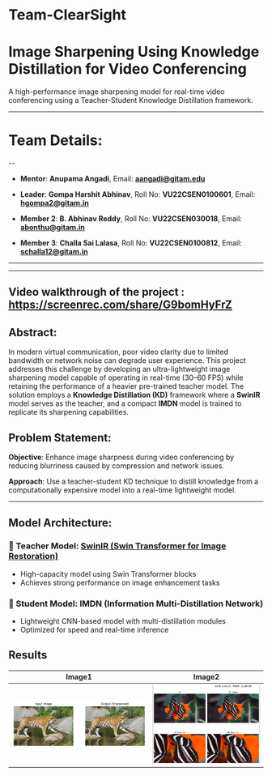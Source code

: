 # Team-ClearSight
# Image Sharpening Using Knowledge Distillation for Video Conferencing

 A high-performance image sharpening model for real-time video conferencing using a Teacher-Student Knowledge Distillation framework.

---

# Team Details:
--

- **Mentor**: **Anupama Angadi**, Email: **aangadi@gitam.edu**

- **Leader**: **Gompa Harshit Abhinav**, Roll No: **VU22CSEN0100601**, Email: **hgompa2@gitam.in**

- **Member 2**: **B. Abhinav Reddy**, Roll No: **VU22CSEN030018**, Email: **abonthu@gitam.in**

- **Member 3**: **Challa Sai Lalasa**, Roll No: **VU22CSEN0100812**, Email: **schalla12@gitam.in**

---

---

## Video walkthrough of the project : https://screenrec.com/share/G9bomHyFrZ

## Abstract:

In modern virtual communication, poor video clarity due to limited bandwidth or network noise can degrade user experience. This project addresses this challenge by developing an ultra-lightweight image sharpening model capable of operating in real-time (30–60 FPS) while retaining the performance of a heavier pre-trained teacher model. The solution employs a **Knowledge Distillation (KD)** framework where a **SwinIR** model serves as the teacher, and a compact **IMDN** model is trained to replicate its sharpening capabilities.


## Problem Statement:

 **Objective**: Enhance image sharpness during video conferencing by reducing blurriness caused by compression and network issues.

 **Approach**: Use a teacher-student KD technique to distill knowledge from a computationally expensive model into a real-time lightweight model.

---

##  Model Architecture:

### 🔹 Teacher Model: [SwinIR (Swin Transformer for Image Restoration)](https://github.com/JingyunLiang/SwinIR)

- High-capacity model using Swin Transformer blocks
- Achieves strong performance on image enhancement tasks

### 🔹 Student Model: IMDN (Information Multi-Distillation Network)

- Lightweight CNN-based model with multi-distillation modules
- Optimized for speed and real-time inference

## Results
  Image1                   | Image2                 |
|--------------------------|------------------------|
| ![](sample.png)          | ![](sample2.png)       |

